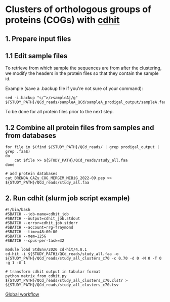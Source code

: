 # Clusters of orthologous groups of proteins (COGs) with [cdhit](https://github.com/weizhongli/cdhit)

## __1. Prepare input files__

## 1.1 Edit sample files
To retrieve from which sample the sequences are from after the clustering, we modify the headers in the protein files so that they contain the sample id.

Example (save a .backup file if you're not sure of your command):
```
sed -i.backup "s/^>/>sampleA|/g" ${STUDY_PATH}/QCd_reads/sampleA_QCd/sampleA_prodigal_output/sampleA.faa
```
To be done for all protein files prior to the next step.

## 1.2 Combine all protein files from samples and from databases
```
for file in $(find ${STUDY_PATH}/QCd_reads/ | grep prodigal_output | grep .faa$)
do
    cat $file >> ${STUDY_PATH}/QCd_reads/study_all.faa
done

# add protein databases
cat BRENDA_CAZy_COG_MERGEM_MIBiG_2022-09.pep >> ${STUDY_PATH}/QCd_reads/study_all.faa
```

## __2. Run cdhit (slurm job script example)__

```
#!/bin/bash
#SBATCH --job-name=cdhit_job
#SBATCH --output=cdhit_job.stdout
#SBATCH --error=cdhit_job.stderr
#SBATCH --account=rrg-fraymond
#SBATCH --time=48:00:00
#SBATCH --mem=125G
#SBATCH --cpus-per-task=32

module load StdEnv/2020 cd-hit/4.8.1
cd-hit -i ${STUDY_PATH}/QCd_reads/study_all.faa -o ${STUDY_PATH}/QCd_reads/study_all_clusters_c70 -c 0.70 -d 0 -M 0 -T 0 -g 1 -G 1

# transform cdhit output in tabular format
python matrix_from_cdhit.py ${STUDY_PATH}/QCd_reads/study_all_clusters_c70.clstr > ${STUDY_PATH}/QCd_reads/study_all_clusters_c70.tsv
```

[Global workflow](../README.md#global-workflow)
